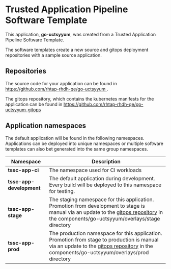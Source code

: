 # Trusted Application Pipeline Software Template

This application, **go-uctsyyum**, was created from a Trusted Application Pipeline Software Template.

The software templates create a new source and gitops deployment repositories with a sample source application. 

## Repositories

The source code for your application can be found in [https://github.com/rhtap-rhdh-qe/go-uctsyyum ](https://github.com/rhtap-rhdh-qe/go-uctsyyum ).
 
The gitops repository, which contains the kubernetes manifests for the application can be found in 
[https://github.com/rhtap-rhdh-qe/go-uctsyyum-gitops ](https://github.com/rhtap-rhdh-qe/go-uctsyyum-gitops ) 

## Application namespaces 

The default application will be found in the following namespaces. Applications can be deployed into unique namespaces or multiple software templates can also bet generated into the same group namespaces.  

|  Namespace   |  Description   |  
| -------- | -------- |
| **tssc-app-ci** | The namespace used for CI workloads |
| **tssc-app-development** | The default application during development. Every build will be deployed to this namespace for testing. |
| **tssc-app-stage** | The staging namespace for this application. Promotion from development to stage is manual via an update to the [gitops repository](https://github.com/rhtap-rhdh-qe/go-uctsyyum-gitops ) in the components/go-uctsyyum/overlays/stage directory |
| **tssc-app-prod** | The production namespace for this application. Promotion from stage to production is manual via an update to the [gitops repository](https://github.com/rhtap-rhdh-qe/go-uctsyyum-gitops ) in the components/go-uctsyyum/overlays/prod directory |